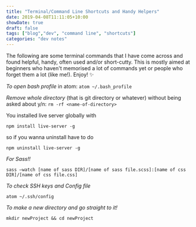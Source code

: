 ```yaml
---
title: "Terminal/Command Line Shortcuts and Handy Helpers"
date: 2019-04-08T11:11:05+10:00
showDate: true
draft: false
tags: ["blog","dev", "command line", "shortcuts"]
categories: "dev notes"
---
```


The following are some terminal commands that I have come across and found helpful, handy, often used and/or short-cutty. This is mostly aimed at beginners who haven't memorised a lot of commands yet or people who forget them a lot (like me!). Enjoy! ✨

*To open bash profile* in atom:
```atom ~/.bash_profile```

*Remove whole directory* (that is git directory or whatever) without being asked about y/n:
```rm -rf <name-of-directory>```

You installed live server globally with 
```
npm install live-server -g
``` 
so if you wanna uninstall have to do 

```
npm uninstall live-server -g
```

*For Sass!!*
```
sass —watch [name of sass DIR]/[name of sass file.scss]:[name of css DIR]/[name of css file.css]
```

*To check SSH keys and Config file*
```
atom ~/.ssh/config
```

*To make a new directory and go straight to it!*
```
mkdir newProject && cd newProject
```

